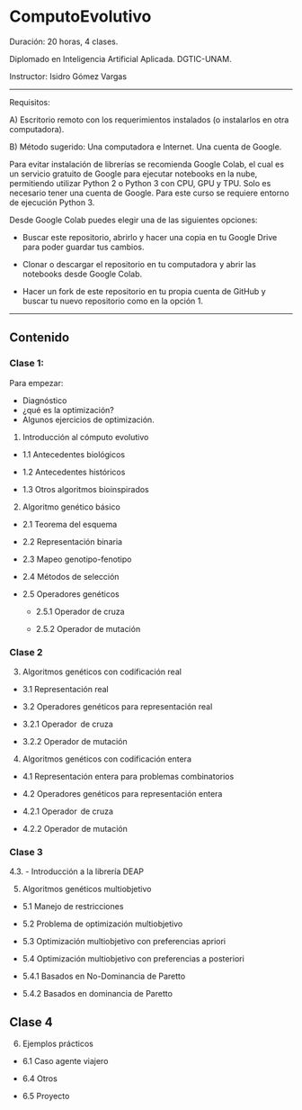 # ComputoEvolutivo

Duración: 20 horas, 4 clases.

Diplomado en Inteligencia Artificial Aplicada. DGTIC-UNAM.

Instructor: Isidro Gómez Vargas

----

Requisitos:

A) Escritorio remoto con los requerimientos instalados (o instalarlos en otra computadora).

B)  Método sugerido: Una computadora e Internet. Una cuenta de Google.

Para evitar instalación de librerías se recomienda Google Colab, el cual es un servicio gratuito de Google para ejecutar notebooks en la nube, permitiendo utilizar Python 2 o Python 3 con CPU, GPU y TPU. Solo es necesario tener una cuenta de Google. Para este curso se requiere entorno de ejecución Python 3.

Desde Google Colab puedes elegir una de las siguientes opciones:

 - Buscar este repositorio, abrirlo y hacer una copia en tu Google Drive para poder guardar tus cambios.

 - Clonar o descargar el repositorio en tu computadora y abrir las notebooks desde Google Colab.

 - Hacer un fork de este repositorio en tu propia cuenta de GitHub y buscar tu nuevo repositorio como en la opción 1.

----

## Contenido 

### Clase 1:

Para empezar:
- Diagnóstico
- ¿qué es la optimización?
- Algunos ejercicios de optimización.

1. Introducción al cómputo evolutivo
 
 - 1.1 Antecedentes biológicos 
 
 - 1.2 Antecedentes históricos 
  
 - 1.3 Otros algoritmos bioinspirados 
  
2. Algoritmo genético básico  
 
 - 2.1 Teorema del esquema 
 
 - 2.2 Representación binaria 
  
 - 2.3 Mapeo genotipo-fenotipo 
  
 - 2.4 Métodos de selección 
  
 - 2.5 Operadores genéticos 
  
   - 2.5.1 Operador de cruza 
   
   - 2.5.2 Operador de mutación 

### Clase 2

3. Algoritmos genéticos con codificación real  

 - 3.1 Representación real 

 - 3.2 Operadores genéticos para representación real 

  - 3.2.1 Operador  de cruza 

  - 3.2.2 Operador de mutación 

4. Algoritmos genéticos con codificación entera  

 - 4.1 Representación entera para problemas combinatorios 

 - 4.2 Operadores genéticos para representación entera 

  - 4.2.1 Operador  de cruza 

  - 4.2.2 Operador de mutación

### Clase 3

4.3. - Introducción a la librería DEAP

5. Algoritmos genéticos multiobjetivo  

 - 5.1 Manejo de restricciones  

- 5.2 Problema de optimización multiobjetivo		 

- 5.3 Optimización multiobjetivo con preferencias apriori 

- 5.4 Optimización multiobjetivo con preferencias a posteriori 

 - 5.4.1 Basados en No-Dominancia de Paretto 

 - 5.4.2 Basados en dominancia de Paretto	 

## Clase 4

6. Ejemplos prácticos  

 - 6.1 Caso agente viajero 

 - 6.4 Otros 

 - 6.5 Proyecto
